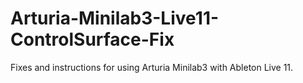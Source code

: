# Arturia-Minilab3-Live11-ControlSurface-Fix
Fixes and instructions for using Arturia Minilab3 with Ableton Live 11.
